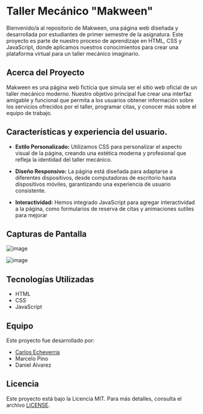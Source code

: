 # Taller Mecánico "Makween"

Bienvenido/a al repositorio de Makween, una página web diseñada y desarrollada por estudiantes de primer semestre de la asignatura. Este proyecto es parte de nuestro proceso de aprendizaje en HTML, CSS y JavaScript, donde aplicamos nuestros conocimientos para crear una plataforma virtual para un taller mecánico imaginario.

## Acerca del Proyecto

Makween es una página web ficticia que simula ser el sitio web oficial de un taller mecánico moderno. Nuestro objetivo principal fue crear una interfaz amigable y funcional que permita a los usuarios obtener información sobre los servicios ofrecidos por el taller, programar citas, y conocer más sobre el equipo de trabajo.

## Características y experiencia del usuario.
- **Estilo Personalizado:** Utilizamos CSS para personalizar el aspecto visual de la página, creando una estética moderna y profesional que refleja la identidad del taller mecánico.

- **Diseño Responsivo:** La página está diseñada para adaptarse a diferentes dispositivos, desde computadoras de escritorio hasta dispositivos móviles, garantizando una experiencia de usuario consistente.
- **Interactividad:** Hemos integrado JavaScript para agregar interactividad a la página, como formularios de reserva de citas y animaciones sutiles para mejorar 

## Capturas de Pantalla

![image](https://github.com/CarlitosLechugaxd/Rayo-Makween/assets/138074093/e336bc0d-0792-4668-a473-cbd92be4ec52)

![image](https://github.com/CarlitosLechugaxd/Rayo-Makween/assets/138074093/385da12d-cd15-47a4-9514-82558c5042b1)



## Tecnologías Utilizadas

- HTML
- CSS
- JavaScript

## Equipo

Este proyecto fue desarrollado por:

- [Carlos Echeverria](https://github.com/CarlitosLechugaxd/)
- Marcelo Pino
- Daniel Alvarez

## Licencia

Este proyecto está bajo la Licencia MIT. Para más detalles, consulta el archivo [LICENSE](https://www.youtube.com/watch?v=dQw4w9WgXcQ).
